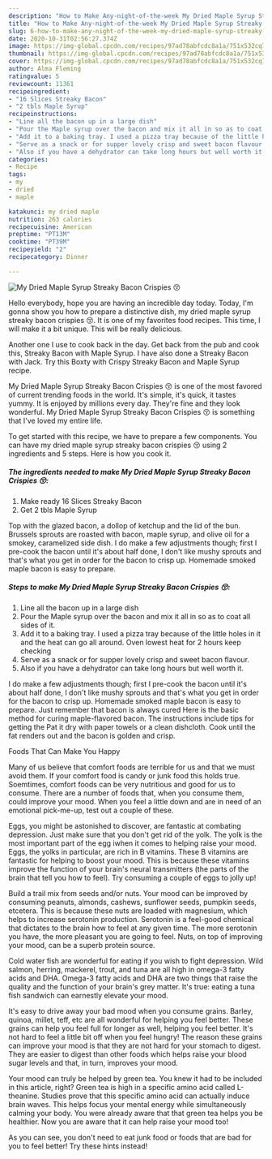 ```yaml
---
description: "How to Make Any-night-of-the-week My Dried Maple Syrup Streaky Bacon Crispies 😚"
title: "How to Make Any-night-of-the-week My Dried Maple Syrup Streaky Bacon Crispies 😚"
slug: 6-how-to-make-any-night-of-the-week-my-dried-maple-syrup-streaky-bacon-crispies
date: 2020-10-31T02:56:27.374Z
image: https://img-global.cpcdn.com/recipes/97ad78abfcdc8a1a/751x532cq70/my-dried-maple-syrup-streaky-bacon-crispies-😚-recipe-main-photo.jpg
thumbnail: https://img-global.cpcdn.com/recipes/97ad78abfcdc8a1a/751x532cq70/my-dried-maple-syrup-streaky-bacon-crispies-😚-recipe-main-photo.jpg
cover: https://img-global.cpcdn.com/recipes/97ad78abfcdc8a1a/751x532cq70/my-dried-maple-syrup-streaky-bacon-crispies-😚-recipe-main-photo.jpg
author: Alma Fleming
ratingvalue: 5
reviewcount: 11361
recipeingredient:
- "16 Slices Streaky Bacon"
- "2 tbls Maple Syrup"
recipeinstructions:
- "Line all the bacon up in a large dish"
- "Pour the Maple syrup over the bacon and mix it all in so as to coat all sides of it."
- "Add it to a baking tray. I used a pizza tray because of the little holes in it and the heat can go all around. Oven lowest heat for 2 hours keep checking"
- "Serve as a snack or for supper lovely crisp and sweet bacon flavour."
- "Also if you have a dehydrator can take long hours but well worth it."
categories:
- Recipe
tags:
- my
- dried
- maple

katakunci: my dried maple 
nutrition: 263 calories
recipecuisine: American
preptime: "PT13M"
cooktime: "PT39M"
recipeyield: "2"
recipecategory: Dinner

---
```



![My Dried Maple Syrup Streaky Bacon Crispies 😚](https://img-global.cpcdn.com/recipes/97ad78abfcdc8a1a/751x532cq70/my-dried-maple-syrup-streaky-bacon-crispies-😚-recipe-main-photo.jpg)

Hello everybody, hope you are having an incredible day today. Today, I'm gonna show you how to prepare a distinctive dish, my dried maple syrup streaky bacon crispies 😚. It is one of my favorites food recipes. This time, I will make it a bit unique. This will be really delicious.

Another one I use to cook back in the day. Get back from the pub and cook this, Streaky Bacon with Maple Syrup. I have also done a Streaky Bacon with Jack. Try this Boxty with Crispy Streaky Bacon and Maple Syrup recipe.

My Dried Maple Syrup Streaky Bacon Crispies 😚 is one of the most favored of current trending foods in the world. It's simple, it's quick, it tastes yummy. It is enjoyed by millions every day. They're fine and they look wonderful. My Dried Maple Syrup Streaky Bacon Crispies 😚 is something that I've loved my entire life.


To get started with this recipe, we have to prepare a few components. You can have my dried maple syrup streaky bacon crispies 😚 using 2 ingredients and 5 steps. Here is how you cook it.

<!--inarticleads1-->

##### The ingredients needed to make My Dried Maple Syrup Streaky Bacon Crispies 😚:

1. Make ready 16 Slices Streaky Bacon
1. Get 2 tbls Maple Syrup


Top with the glazed bacon, a dollop of ketchup and the lid of the bun. Brussels sprouts are roasted with bacon, maple syrup, and olive oil for a smokey, caramelized side dish. I do make a few adjustments though; first I pre-cook the bacon until it&#39;s about half done, I don&#39;t like mushy sprouts and that&#39;s what you get in order for the bacon to crisp up. Homemade smoked maple bacon is easy to prepare. 

<!--inarticleads2-->

##### Steps to make My Dried Maple Syrup Streaky Bacon Crispies 😚:

1. Line all the bacon up in a large dish
1. Pour the Maple syrup over the bacon and mix it all in so as to coat all sides of it.
1. Add it to a baking tray. I used a pizza tray because of the little holes in it and the heat can go all around. Oven lowest heat for 2 hours keep checking
1. Serve as a snack or for supper lovely crisp and sweet bacon flavour.
1. Also if you have a dehydrator can take long hours but well worth it.


I do make a few adjustments though; first I pre-cook the bacon until it&#39;s about half done, I don&#39;t like mushy sprouts and that&#39;s what you get in order for the bacon to crisp up. Homemade smoked maple bacon is easy to prepare. Just remember that bacon is always cured Here is the basic method for curing maple-flavored bacon. The instructions include tips for getting the Pat it dry with paper towels or a clean dishcloth. Cook until the fat renders out and the bacon is golden and crisp. 

Foods That Can Make You Happy


Many of us believe that comfort foods are terrible for us and that we must avoid them. If your comfort food is candy or junk food this holds true. Soemtimes, comfort foods can be very nutritious and good for us to consume. There are a number of foods that, when you consume them, could improve your mood. When you feel a little down and are in need of an emotional pick-me-up, test out a couple of these.

Eggs, you might be astonished to discover, are fantastic at combating depression. Just make sure that you don't get rid of the yolk. The yolk is the most important part of the egg iwhen it comes to helping raise your mood. Eggs, the yolks in particular, are rich in B vitamins. These B vitamins are fantastic for helping to boost your mood. This is because these vitamins improve the function of your brain's neural transmitters (the parts of the brain that tell you how to feel). Try consuming a couple of eggs to jolly up!

Build a trail mix from seeds and/or nuts. Your mood can be improved by consuming peanuts, almonds, cashews, sunflower seeds, pumpkin seeds, etcetera. This is because these nuts are loaded with magnesium, which helps to increase serotonin production. Serotonin is a feel-good chemical that dictates to the brain how to feel at any given time. The more serotonin you have, the more pleasant you are going to feel. Nuts, on top of improving your mood, can be a superb protein source.

Cold water fish are wonderful for eating if you wish to fight depression. Wild salmon, herring, mackerel, trout, and tuna are all high in omega-3 fatty acids and DHA. Omega-3 fatty acids and DHA are two things that raise the quality and the function of your brain's grey matter. It's true: eating a tuna fish sandwich can earnestly elevate your mood. 

It's easy to drive away your bad mood when you consume grains. Barley, quinoa, millet, teff, etc are all wonderful for helping you feel better. These grains can help you feel full for longer as well, helping you feel better. It's not hard to feel a little bit off when you feel hungry! The reason these grains can improve your mood is that they are not hard for your stomach to digest. They are easier to digest than other foods which helps raise your blood sugar levels and that, in turn, improves your mood.

Your mood can truly be helped by green tea. You knew it had to be included in this article, right? Green tea is high in a specific amino acid called L-theanine. Studies prove that this specific amino acid can actually induce brain waves. This helps focus your mental energy while simultaneously calming your body. You were already aware that that green tea helps you be healthier. Now you are aware that it can help raise your mood too!

As you can see, you don't need to eat junk food or foods that are bad for you to feel better! Try  these hints  instead!

